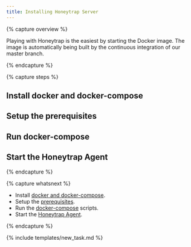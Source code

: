 ```yaml
---
title: Installing Honeytrap Server
---
```


{% capture overview %}

Playing with Honeytrap is the easiest by starting the Docker image. The image is automatically being built by the continuous integration of our master branch.

{% endcapture %}


{% capture steps %}

## Install docker and docker-compose


## Setup the prerequisites 


## Run docker-compose


## Start the Honeytrap Agent

{% endcapture %}


{% capture whatsnext %}

* Install [docker and docker-compose](/docs/setup/docker-compose/install-docker/).
* Setup the [prerequisites](/docs/setup/docker-compose/setup-prerequisites/).
* Run the [docker-compose](/docs/setup/docker-compose/setup-honeytrap-server/) scripts.
* Start the [Honeytrap Agent](/docs/setup/docker-compose/run-agent).

{% endcapture %}

{% include templates/new_task.md %}
